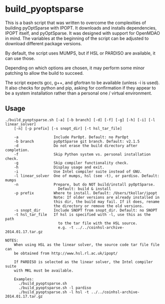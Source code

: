 # build_pyoptsparse
This is a bash script that was written to overcome the complexities of building pyOptSparse with IPOPT. It downloads and installs dependencies, IPOPT itself, and pyOptSparse. It was designed with support for OpenMDAO in mind. The variables at the beginning of the script can be adjusted to download different package versions.

By default, the script uses MUMPS, but if HSL or PARDISO are available, it can use those.

Depending on which options are chosen, it may perform some minor patching to allow the build to succeed.

The script expects gcc, g++, and gfortran to be available (unless -i is used). It also checks for python and pip, asking for confirmation if they appear to be a system installation rather than a personal one / virtual environment.

## Usage
```
./build_pyoptsparse.sh [-a] [-b branch] [-d] [-f] [-g] [-h] [-i] [-l linear_solver]
    [-n] [-p prefix] [-s snopt_dir] [-t hsl_tar_file]

    -a                Include ParOpt. Default: no ParOpt
    -b branch         pyOptSparse git branch. Default: v2.1.5
    -d                Do not erase the build directory after completion.
    -f                Skip Python system vs. personal installation check.
    -g                Skip compiler functionality check.
    -h                Display usage and exit.
    -i                Use Intel compiler suite instead of GNU.
    -l linear_solver  One of mumps, hsl (see -t), or pardiso. Default: mumps
    -n                Prepare, but do NOT build/install pyOptSparse.
                        Default: build & install
    -p prefix         Where to install. Default: /Users/tkollar/ipopt
                      Note: If older versions are already installed in
                      this dir, the build may fail. If it does, rename
                      the directory or remove the old versions.
    -s snopt_dir      Include SNOPT from snopt_dir. Default: no SNOPT
    -t hsl_tar_file   If hsl is specified with -l, use this as the path
                        to the tar file with the HSL source.
                        e.g. -t ../../coinhsl-archive-2014.01.17.tar.gz

NOTES:
    When using HSL as the linear solver, the source code tar file file can
    be obtained from http://www.hsl.rl.ac.uk/ipopt/

    If PARDISO is selected as the linear solver, the Intel compiler suite
    with MKL must be available.

    Examples:
      ./build_pyoptsparse.sh
      ./build_pyoptsparse.sh -l pardiso
      ./build_pyoptsparse.sh -l hsl -t ../../coinhsl-archive-2014.01.17.tar.gz
 ```
